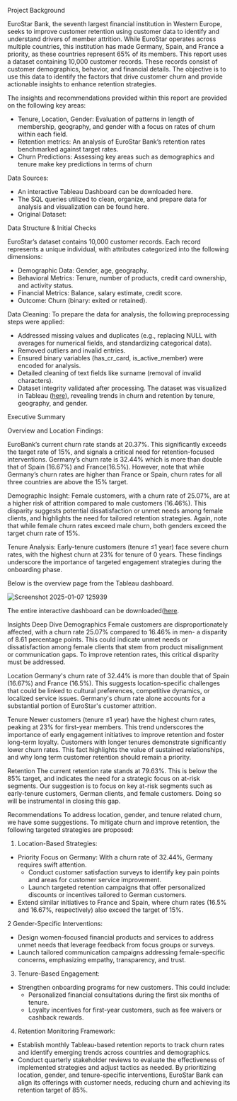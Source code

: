 ﻿Project Background

EuroStar Bank, the seventh largest financial institution in Western Europe, seeks to improve customer retention using customer data to identify and understand drivers of member attrition. While EuroStar operates across multiple countries, this institution has made  Germany, Spain, and France a priority, as these countries represent 65% of its members. 
This report uses a dataset containing 10,000 customer records. These records consist of customer demographics, behavior, and financial details. The objective is to use this data to identify the factors that drive customer churn and provide actionable insights to enhance retention strategies.

The insights and recommendations provided within this report are provided on the following key areas:
* Tenure, Location, Gender: Evaluation of patterns in length of membership, geography, and gender with a focus on rates of churn within each field.
* Retention metrics: An analysis of EuroStar Bank’s retention rates benchmarked against target rates.
* Churn Predictions: Assessing key areas such as demographics and tenure make key predictions in terms of churn

Data Sources:
* An interactive Tableau Dashboard can be downloaded here.
* The SQL queries utilized to clean, organize, and prepare data for analysis and visualization can be found here.
* Original Dataset:

Data Structure & Initial Checks

EuroStar’s dataset contains 10,000 customer records. Each record represents a unique individual, with attributes categorized into the following dimensions:
* Demographic Data: Gender, age, geography.
* Behavioral Metrics: Tenure, number of products, credit card ownership, and activity status.
* Financial Metrics: Balance, salary estimate, credit score.
* Outcome: Churn (binary: exited or retained).
  
Data Cleaning:
To prepare the data for analysis, the following preprocessing steps were applied:
* Addressed missing values and duplicates (e.g., replacing NULL with averages for numerical fields, and standardizing categorical data).
* Removed outliers and invalid entries.
* Ensured binary variables (has_cr_card, is_active_member) were encoded for analysis.
* Detailed cleaning of text fields like surname (removal of invalid characters).
* Dataset integrity validated after processing.
The dataset was visualized in Tableau ([here](https://public.tableau.com/app/profile/joshua.kendagor/viz/BankChurn_1_v4/ChurnDashboardV2)),
revealing trends in churn and retention by tenure, geography, and gender.


Executive Summary

Overview and Location Findings:

EuroBank’s current churn rate stands at 20.37%. This significantly exceeds the target rate of 15%, and signals a critical need for retention-focused interventions. 
Germany’s churn rate is 32.44% which is more than double that of Spain (16.67%) and France(16.5%). However, note that while Germany’s churn rates are higher than France or Spain, churn rates for all three countries are above the 15% target.

Demographic Insight:
Female customers, with a churn rate of 25.07%, are at a higher risk of attrition compared to male customers (16.46%). This disparity suggests potential dissatisfaction or unmet needs among female clients, and highlights the need for tailored retention strategies. Again, note that while female churn rates exceed male churn, both genders exceed the target churn rate of 15%. 

Tenure Analysis:
Early-tenure customers (tenure ≤1 year) face severe churn rates, with the highest churn at 23% for tenure of 0 years. These findings underscore the importance of targeted engagement strategies during the onboarding phase.

Below is the overview page from the Tableau dashboard. 

![Screenshot 2025-01-07 125939](https://github.com/user-attachments/assets/74f5fffd-49b9-44fe-a25b-921509e2e225)

The entire interactive dashboard can be downloaded([here](https://public.tableau.com/app/profile/joshua.kendagor/viz/BankChurn_1_v4/ChurnDashboardV2).
  
Insights Deep Dive
Demographics
Female customers are disproportionately affected, with a churn rate 25.07% compared to 16.46% in men- a disparity of  8.61 percentage points. This could indicate unmet needs or dissatisfaction among female clients that stem from product misalignment or communication gaps. To improve retention rates, this critical disparity must be addressed.

Location
Germany's churn rate of 32.44% is more than double that of Spain (16.67%) and France (16.5%). This suggests location-specific challenges that could be linked to cultural preferences, competitive dynamics, or localized service issues. Germany's churn rate alone accounts for a substantial portion of EuroStar's customer attrition.

Tenure
Newer customers (tenure ≤1 year) have the highest churn rates, peaking at 23% for first-year members. This trend underscores the importance of early engagement initiatives to improve retention and foster long-term loyalty. Customers with longer tenures demonstrate significantly lower churn rates. This fact highlights the value of sustained relationships, and why long term customer retention should remain a priority.

Retention
The current retention rate stands at 79.63%. This is below the 85% target, and indicates the need for a strategic focus on at-risk segments. Our suggestion is to focus on key at-risk segments such as early-tenure customers, German clients, and female customers. Doing so will be instrumental in closing this gap.

Recommendations
To address location, gender, and tenure related churn, we have some suggestions.
To mitigate churn and improve retention, the following targeted strategies are proposed:

1. Location-Based Strategies:
* Priority Focus on Germany: With a churn rate of 32.44%, Germany requires swift attention.
   * Conduct customer satisfaction surveys to identify key pain points and areas for customer service improvement.
   * Launch targeted retention campaigns that offer personalized discounts or incentives tailored to German customers.
* Extend similar initiatives to France and Spain, where churn rates (16.5% and 16.67%, respectively) also exceed the target of 15%.


2 Gender-Specific Interventions:
* Design women-focused financial products and services to address unmet needs that leverage feedback from focus groups or surveys.
* Launch tailored communication campaigns addressing female-specific concerns, emphasizing empathy, transparency, and trust.

3. Tenure-Based Engagement:
* Strengthen onboarding programs for new customers. This could include:
   * Personalized financial consultations during the first six months of tenure.
   * Loyalty incentives for first-year customers, such as fee waivers or cashback rewards.
   
4. Retention Monitoring Framework:
* Establish monthly Tableau-based retention reports to track churn rates and identify emerging trends across countries and demographics.
* Conduct quarterly stakeholder reviews to evaluate the effectiveness of implemented strategies and adjust tactics as needed.
By prioritizing location, gender, and tenure-specific interventions, EuroStar Bank can align its offerings with customer needs, reducing churn and achieving its retention target of 85%.
